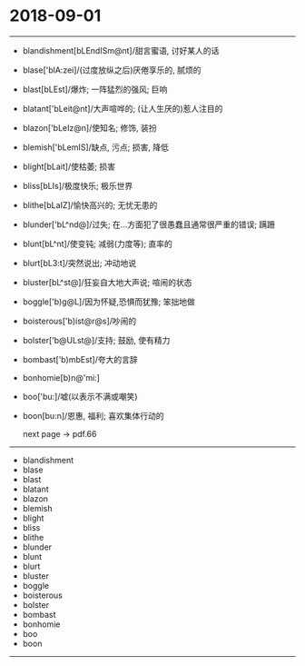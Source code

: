 # 2018-09-01

---

- blandishment[bLEndISm@nt]/甜言蜜语, 讨好某人的话
- blase['blA:zei]/(过度放纵之后)厌倦享乐的, 腻烦的
- blast[bLEst]/爆炸; 一阵猛烈的强风; 巨响
- blatant['bLeit@nt]/大声喧哗的; (让人生厌的)惹人注目的
- blazon['bLeIz@n]/使知名; 修饰, 装扮
- blemish['bLemIS]/缺点, 污点; 损害, 降低
- blight[bLait]/使枯萎; 损害
- bliss[bLIs]/极度快乐; 极乐世界
- blithe[bLaIZ]/愉快高兴的; 无忧无患的
- blunder['bL^nd@]/过失; 在...方面犯了很愚蠢且通常很严重的错误; 蹒跚
- blunt[bL^nt]/使变钝; 减弱(力度等); 直率的
- blurt[bL3:t]/突然说出; 冲动地说
- bluster[bL^st@]/狂妄自大地大声说; 喧闹的状态
- boggle['b)g@L]/因为怀疑,恐惧而犹豫; 笨拙地做
- boisterous['b)ist@r@s]/吵闹的
- bolster['b@ULst@]/支持; 鼓励, 使有精力
- bombast['b)mbEst]/夸大的言辞
- bonhomie[b)n@'mi:]
- boo['bu:]/嘘(以表示不满或嘲笑)
- boon[bu:n]/恩惠, 福利; 喜欢集体行动的

    next page -> pdf.66

---

- blandishment
- blase
- blast
- blatant
- blazon
- blemish
- blight
- bliss
- blithe
- blunder
- blunt
- blurt
- bluster
- boggle
- boisterous
- bolster
- bombast
- bonhomie
- boo
- boon

---
